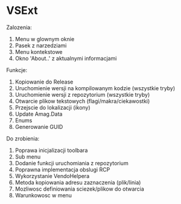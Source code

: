 # VSExt

Zalozenia:
1. Menu w glownym oknie
2. Pasek z narzedziami
3. Menu kontekstowe
4. Okno 'About..' z aktualnymi informacjami

Funkcje:
1. Kopiowanie do Release
2. Uruchomienie wersji na kompilowanym kodzie (wszystkie tryby)
3. Uruchomienie wersji z repozytorium (wszystkie tryby)
4. Otwarcie plikow tekstowych (flagi/makra/ciekawostki)
5. Przejscie do lokalizacji (ikony)
6. Update Amag.Data
7. Enums
8. Generowanie GUID

Do zrobienia:
1. Poprawa inicjalizacji toolbara
2. Sub menu
4. Dodanie funkcji uruchomiania z repozytorium
5. Poprawna implementacja obslugi RCP
6. Wykorzystanie VendoHelpera
7. Metoda kopiowania adresu zaznaczenia (plik/linia)
8. Mozliwosc definiowania sciezek/plikow do otwarcia
9. Warunkowosc w menu
